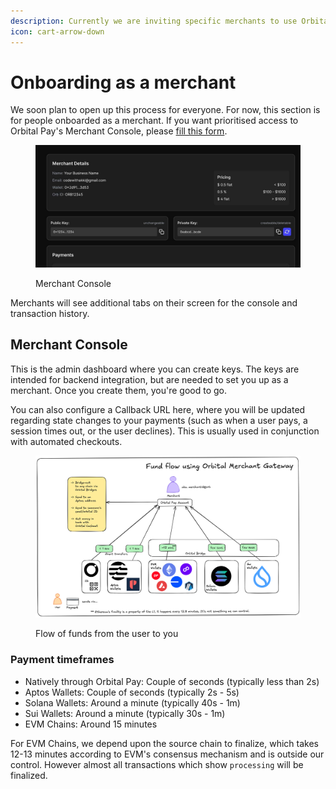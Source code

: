 ```yaml
---
description: Currently we are inviting specific merchants to use Orbital Pay
icon: cart-arrow-down
---
```


# Onboarding as a merchant

We soon plan to open up this process for everyone. For now, this section is for people onboarded as a merchant. If you want prioritised access to Orbital Pay's Merchant Console, please [fill this form](https://docs.google.com/forms/d/e/1FAIpQLSeJKaRmqXK93pIv1ZDUMxd-OczuKJUULxybK6qkUyBV1J8UUw/viewform?usp=dialog).

<figure><img src="../.gitbook/assets/merchant page.jpeg" alt=""><figcaption><p>Merchant Console</p></figcaption></figure>

Merchants will see additional tabs on their screen for the console and transaction history.

## Merchant Console

This is the admin dashboard where you can create keys. The keys are intended for backend integration, but are needed to set you up as a merchant. Once you create them, you're good to go.

You can also configure a Callback URL here, where you will be updated regarding state changes to your payments (such as when a user pays, a session times out, or the user declines). This is usually used in conjunction with automated checkouts.

<figure><img src="../.gitbook/assets/image (5).png" alt=""><figcaption><p>Flow of funds from the user to you</p></figcaption></figure>

### Payment timeframes

* Natively through Orbital Pay: Couple of seconds (typically less than 2s)
* Aptos Wallets: Couple of seconds (typically 2s - 5s)
* Solana Wallets: Around a minute (typically 40s - 1m)
* Sui Wallets: Around a minute (typically 30s - 1m)
* EVM Chains: Around 15 minutes

For EVM Chains, we depend upon the source chain to finalize, which takes 12-13 minutes according to EVM's consensus mechanism and is outside our control. However almost all transactions which show `processing` will be finalized.



